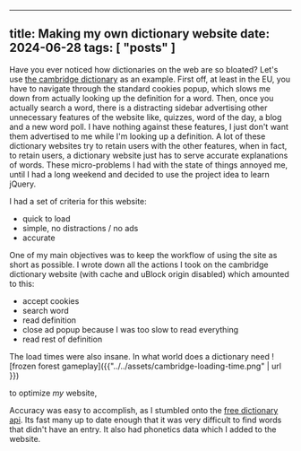 ---
title: Making my own dictionary website
date: 2024-06-28
tags: [ "posts" ]
------

Have you ever noticed how dictionaries on the web are so bloated? Let's
use [the cambridge dictionary](https://dictionary.cambridge.org/dictionary/) as an example. First off, at least in the
EU, you have to navigate through the standard cookies popup, which slows me down from actually looking up the definition
for a
word. Then, once you actually search a word, there is a distracting sidebar advertising other unnecessary features of
the website like, quizzes, word of the day, a blog and a new word poll. I have nothing against these features, I just
don't want them advertised to me while I'm looking up a definition. A lot of these dictionary websites try to retain
users with the other features, when in fact, to retain users, a dictionary website just has to serve accurate
explanations of words. These micro-problems I had with the state of things annoyed me, until I had a long weekend and
decided to use the project idea to learn jQuery.

I had a set of criteria for this website:

- quick to load
- simple, no distractions / no ads
- accurate

One of my main objectives was to keep the workflow of using the site as short as possible. I wrote down all the actions
I took on the cambridge dictionary website (with cache and uBlock origin disabled) which amounted to this:

- accept cookies
- search word
- read definition
- close ad popup because I was too slow to read everything
- read rest of definition

The load times were also insane. In what world does a dictionary need
![frozen forest gameplay]({{"../../assets/cambridge-loading-time.png" | url }})

to optimize *my* website,

Accuracy was easy to accomplish, as I stumbled onto the [free dictionary api](https://dictionaryapi.dev/). Its fast many
up to date enough that it was very difficult to find words that didn't have an entry. It also had phonetics data which I
added to the website.
